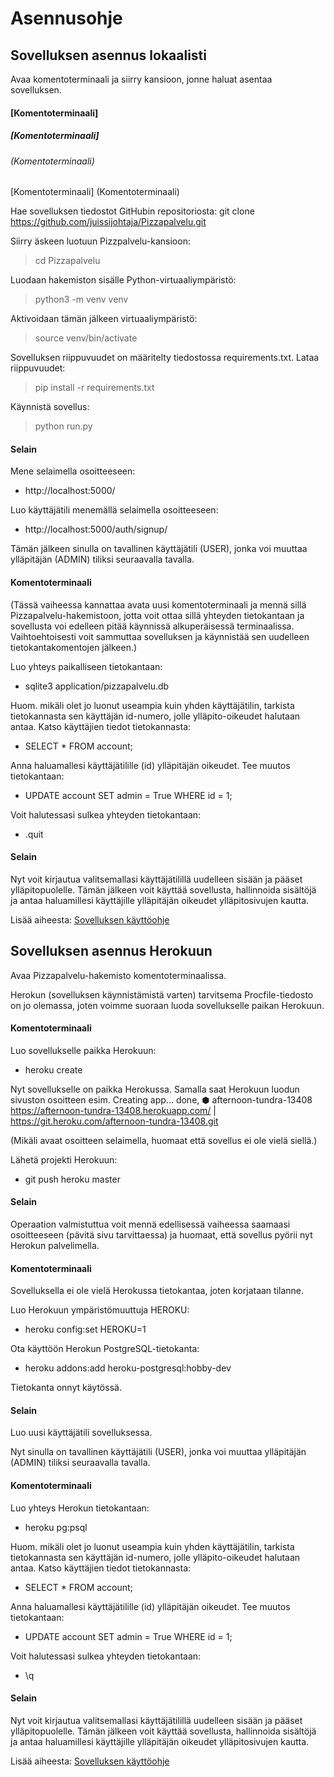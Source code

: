 # Asennusohje

## Sovelluksen asennus lokaalisti

Avaa komentoterminaali ja siirry kansioon, jonne haluat asentaa sovelluksen.

#### [Komentoterminaali]
##### [Komentoterminaali]
###### (Komentoterminaali)
[Komentoterminaali]
(Komentoterminaali)

Hae sovelluksen tiedostot GitHubin repositoriosta:
git clone https://github.com/juissijohtaja/Pizzapalvelu.git

Siirry äskeen luotuun Pizzpalvelu-kansioon:
> cd Pizzapalvelu

Luodaan hakemiston sisälle Python-virtuaaliympäristö:
> python3 -m venv venv

Aktivoidaan tämän jälkeen virtuaaliympäristö:
> source venv/bin/activate

Sovelluksen riippuvuudet on määritelty tiedostossa requirements.txt. Lataa riippuvuudet:
> pip install -r requirements.txt

Käynnistä sovellus:
> python run.py

#### Selain

Mene selaimella osoitteeseen:
- http://localhost:5000/

Luo käyttäjätili menemällä selaimella osoitteeseen:
- http://localhost:5000/auth/signup/

Tämän jälkeen sinulla on tavallinen käyttäjätili (USER), jonka voi muuttaa ylläpitäjän (ADMIN) tiliksi seuraavalla tavalla.

#### Komentoterminaali

(Tässä vaiheessa kannattaa avata uusi komentoterminaali ja mennä sillä Pizzapalvelu-hakemistoon, jotta voit ottaa sillä yhteyden tietokantaan ja sovellusta voi edelleen pitää käynnissä alkuperäisessä terminaalissa. Vaihtoehtoisesti voit sammuttaa sovelluksen ja käynnistää sen uudelleen tietokantakomentojen jälkeen.)

Luo yhteys paikalliseen tietokantaan:
- sqlite3 application/pizzapalvelu.db

Huom. mikäli olet jo luonut useampia kuin yhden käyttäjätilin, tarkista tietokannasta sen käyttäjän id-numero, jolle ylläpito-oikeudet halutaan antaa. Katso käyttäjien tiedot tietokannasta:
- SELECT * FROM account;

Anna haluamallesi käyttäjätilille (id) ylläpitäjän oikeudet. Tee muutos tietokantaan:
- UPDATE account SET admin = True WHERE id = 1;

Voit halutessasi sulkea yhteyden tietokantaan:
- .quit

#### Selain

Nyt voit kirjautua valitsemallasi käyttäjätilillä uudelleen sisään ja pääset ylläpitopuolelle.
Tämän jälkeen voit käyttää sovellusta, hallinnoida sisältöjä ja antaa haluamillesi käyttäjille ylläpitäjän oikeudet ylläpitosivujen kautta.

Lisää aiheesta:
[Sovelluksen käyttöohje](documentation/kayttoohje.md)


## Sovelluksen asennus Herokuun

Avaa Pizzapalvelu-hakemisto komentoterminaalissa.

Herokun (sovelluksen käynnistämistä varten) tarvitsema Procfile-tiedosto on jo olemassa, joten voimme suoraan luoda sovellukselle paikan Herokuun.

#### Komentoterminaali

Luo sovellukselle paikka Herokuun: 
- heroku create

Nyt sovellukselle on paikka Herokussa. Samalla saat Herokuun luodun sivuston osoitteen esim.
Creating app... done, ⬢ afternoon-tundra-13408
https://afternoon-tundra-13408.herokuapp.com/ | https://git.heroku.com/afternoon-tundra-13408.git

(Mikäli avaat osoitteen selaimella, huomaat että sovellus ei ole vielä siellä.)

Lähetä projekti Herokuun:
- git push heroku master

#### Selain

Operaation valmistuttua voit mennä edellisessä vaiheessa saamaasi osoitteeseen (pävitä sivu tarvittaessa) ja huomaat, että sovellus pyörii nyt Herokun palvelimella.

#### Komentoterminaali

Sovelluksella ei ole vielä Herokussa tietokantaa, joten korjataan tilanne.

Luo Herokuun ympäristömuuttuja HEROKU:
- heroku config:set HEROKU=1

Ota käyttöön Herokun PostgreSQL-tietokanta:
- heroku addons:add heroku-postgresql:hobby-dev

Tietokanta onnyt käytössä.

#### Selain

Luo uusi käyttäjätili sovelluksessa.

Nyt sinulla on tavallinen käyttäjätili (USER), jonka voi muuttaa ylläpitäjän (ADMIN) tiliksi seuraavalla tavalla.

#### Komentoterminaali

Luo yhteys Herokun tietokantaan:
- heroku pg:psql

Huom. mikäli olet jo luonut useampia kuin yhden käyttäjätilin, tarkista tietokannasta sen käyttäjän id-numero, jolle ylläpito-oikeudet halutaan antaa. Katso käyttäjien tiedot tietokannasta:
- SELECT * FROM account;

Anna haluamallesi käyttäjätilille (id) ylläpitäjän oikeudet. Tee muutos tietokantaan:
- UPDATE account SET admin = True WHERE id = 1;

Voit halutessasi sulkea yhteyden tietokantaan:
- \q

#### Selain

Nyt voit kirjautua valitsemallasi käyttäjätilillä uudelleen sisään ja pääset ylläpitopuolelle.
Tämän jälkeen voit käyttää sovellusta, hallinnoida sisältöjä ja antaa haluamillesi käyttäjille ylläpitäjän oikeudet ylläpitosivujen kautta.

Lisää aiheesta:
[Sovelluksen käyttöohje](documentation/kayttoohje.md)